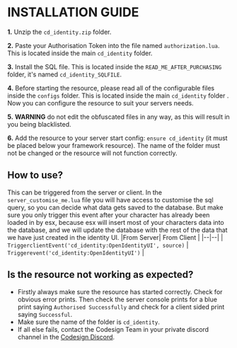 # INSTALLATION GUIDE
**1.** Unzip the `cd_identity.zip` folder.

**2.** Paste your Authorisation Token into the file named `authorization.lua`. This is located inside the main `cd_identity` folder.

**3.** Install the SQL file. This is located inside the `READ_ME_AFTER_PURCHASING` folder, it's named `cd_identity_SQLFILE`.

**4.** Before starting the resource, please read all of the configurable files inside the `configs` folder. This is located inside the main `cd_identity` folder . Now you can configure the resource to suit your servers needs.
 
**5.** **WARNING** do not edit the obfuscated files in any way, as this will result in you being blacklisted.
 
**6.** Add the resource to your server start config: `ensure cd_identity` (it must be placed below your framework resource). The name of the folder must not be changed or the resource will not function correctly.

## How to use?
This can be triggered from the server or client. In the `server_customise_me.lua` file you will have access to customise the sql query, so you can decide what data gets saved to the database. But make sure you only trigger this event after your character has already been loaded in by esx, because esx will insert most of your characters data into the database, and we will update the database with the rest of the data that we have just created in the identity UI.
|From Server| From Client |
|--|--|
| `TriggerclientEvent('cd_identity:OpenIdentityUI', source)` | `Triggerevent('cd_identity:OpenIdentityUI')` |

## Is the resource not working as expected?
- Firstly always make sure the resource has started correctly. Check for obvious error prints. Then check the server console prints for a blue print saying `Authorised Successfully` and check for a client sided print saying `Successful`.
- Make sure the name of the folder is `cd_identity`.
- If all else fails, contact the Codesign Team in your private discord channel in the [Codesign Discord](https://discord.gg/HmDFGp62Tr).
